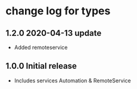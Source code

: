 # change log for types

## 1.2.0 2020-04-13 update

- Added remoteservice

## 1.0.0 Initial release

- Includes services Automation & RemoteService
